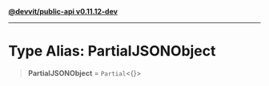 [**@devvit/public-api v0.11.12-dev**](../README.md)

---

# Type Alias: PartialJSONObject

> **PartialJSONObject** = `Partial`\<\{\}\>
